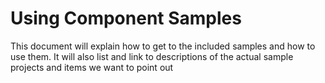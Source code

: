 # Using Component Samples

This document will explain how to get to the included samples and how to use them. It will also list and link to descriptions of the actual sample projects and items we want to point out